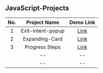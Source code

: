 ## JavaScript-Projects

| 	No.	 | 	Project Name	 | 	Demo Link	 | 
| 	:-----:	 | 	:-----:	 | 	:-----:	 | 
| 	1	| Exit-intent-popup	| 	[Link](https://exit-intent-popups.netlify.app)	 | 
| 	2	| Expanding-Card	| 	[Link](https://expanding-panel.netlify.app)	 | 
| 	3	| Progress Steps	| 	[Link](https://progress-multisteps.netlify.app)	 | 
| 		|  --	 | 	--	 | 
| 		|  --  | 	--	 | 
